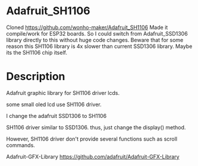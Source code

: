 Adafruit_SH1106
===============

Cloned https://github.com/wonho-maker/Adafruit_SH1106
Made it compile/work for ESP32 boards. So I could switch from Adafruit_SSD1306 library directly to this without huge code changes.
Beware that for some reason this SH1106 library is 4x slower than current SSD1306 library. Maybe its the SH1106 chip itself.

Description
===========

Adafruit graphic library for SH1106 driver lcds.

some small oled lcd use SH1106 driver.

I change the adafruit SSD1306 to SH1106 

SH1106 driver similar to SSD1306. thus, just change the display() method. 
 
However, SH1106 driver don't provide several functions such as scroll commands.


 Adafruit-GFX-Library
 https://github.com/adafruit/Adafruit-GFX-Library

